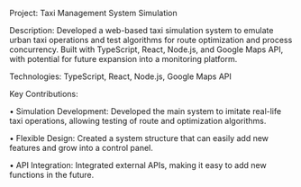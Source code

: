 Project: Taxi Management System Simulation

Description: Developed a web-based taxi simulation system to emulate urban taxi operations and test algorithms for route optimization and process concurrency. Built with TypeScript, React, Node.js, and Google Maps API, with potential for future expansion into a monitoring platform.

Technologies: TypeScript, React, Node.js, Google Maps API

Key Contributions:

•	Simulation Development: Developed the main system to imitate real-life taxi operations, allowing testing of route and optimization algorithms.

•	Flexible Design: Created a system structure that can easily add new features and grow into a control panel.

•	API Integration: Integrated external APIs, making it easy to add new functions in the future.
